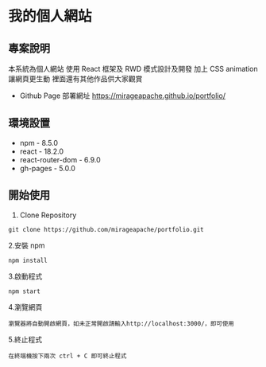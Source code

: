 # 我的個人網站

## 專案說明

本系統為個人網站
使用 React 框架及 RWD 模式設計及開發
加上 CSS animation 讓網頁更生動
裡面還有其他作品供大家觀賞

- Github Page 部署網址 https://mirageapache.github.io/portfolio/

## 環境設置

- npm - 8.5.0
- react - 18.2.0
- react-router-dom - 6.9.0
- gh-pages - 5.0.0

## 開始使用

1. Clone Repository

```
git clone https://github.com/mirageapache/portfolio.git
```

2.安裝 npm

```
npm install
```

3.啟動程式

```
npm start
```

4.瀏覽網頁

```
瀏覽器將自動開啟網頁，如未正常開啟請輸入http://localhost:3000/，即可使用
```

5.終止程式

```
在終端機按下兩次 ctrl + C 即可終止程式
```
